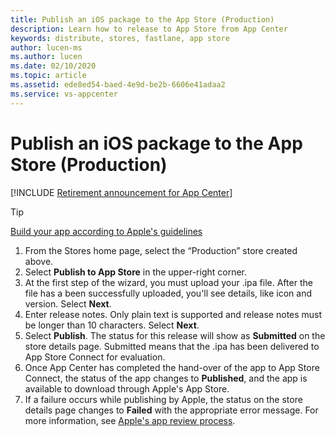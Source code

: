 ```yaml
---
title: Publish an iOS package to the App Store (Production)
description: Learn how to release to App Store from App Center
keywords: distribute, stores, fastlane, app store
author: lucen-ms
ms.author: lucen
ms.date: 02/10/2020
ms.topic: article
ms.assetid: ede8ed54-baed-4e9d-be2b-6606e41adaa2
ms.service: vs-appcenter
---
```


# Publish an iOS package to the App Store (Production)

[!INCLUDE [Retirement announcement for App Center](../../../includes/retirement.md)]

> [!TIP]
> [Build your app according to Apple's guidelines](https://developer.apple.com/app-store/submissions/)

1. From the Stores home page, select the “Production” store created above.
2. Select **Publish to App Store** in the upper-right corner.
3. At the first step of the wizard, you must upload your .ipa file. After the file has a been successfully uploaded, you'll see details, like icon and version. Select **Next**.
4. Enter release notes. Only plain text is supported and release notes must be longer than 10 characters. Select **Next**.
5. Select **Publish**. The status for this release will show as **Submitted** on the store details page. Submitted means that the .ipa has been delivered to App Store Connect for evaluation.
6. Once App Center has completed the hand-over of the app to App Store Connect, the status of the app changes to **Published**, and the app is available to download through Apple's App Store.
7. If a failure occurs while publishing by Apple, the status on the store details page changes to **Failed** with the appropriate error message. For more information, see [Apple's app review process](https://developer.apple.com/app-store/review/).
